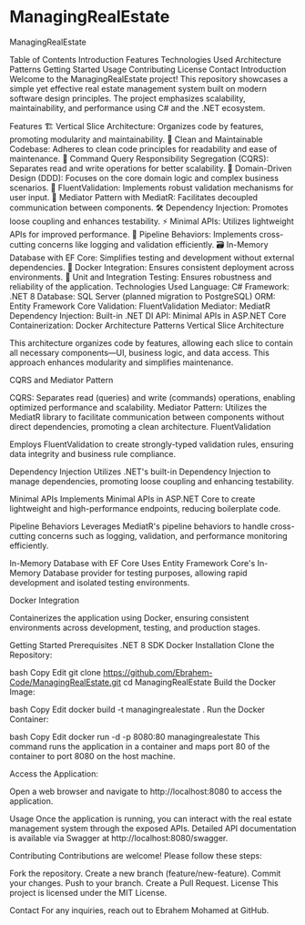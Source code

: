# ManagingRealEstate

ManagingRealEstate


Table of Contents
Introduction
Features
Technologies Used
Architecture Patterns
Getting Started
Usage
Contributing
License
Contact
Introduction
Welcome to the ManagingRealEstate project! This repository showcases a simple yet effective real estate management system built on modern software design principles. The project emphasizes scalability, maintainability, and performance using C# and the .NET ecosystem.

Features
🏗️ Vertical Slice Architecture: Organizes code by features, promoting modularity and maintainability.
🧹 Clean and Maintainable Codebase: Adheres to clean code principles for readability and ease of maintenance.
🔄 Command Query Responsibility Segregation (CQRS): Separates read and write operations for better scalability.
🧩 Domain-Driven Design (DDD): Focuses on the core domain logic and complex business scenarios.
📝 FluentValidation: Implements robust validation mechanisms for user input.
🧠 Mediator Pattern with MediatR: Facilitates decoupled communication between components.
🛠️ Dependency Injection: Promotes loose coupling and enhances testability.
⚡ Minimal APIs: Utilizes lightweight APIs for improved performance.
🚀 Pipeline Behaviors: Implements cross-cutting concerns like logging and validation efficiently.
🗃️ In-Memory Database with EF Core: Simplifies testing and development without external dependencies.
🐳 Docker Integration: Ensures consistent deployment across environments.
🧪 Unit and Integration Testing: Ensures robustness and reliability of the application.
Technologies Used
Language: C#
Framework: .NET 8
Database: SQL Server (planned migration to PostgreSQL)
ORM: Entity Framework Core
Validation: FluentValidation
Mediator: MediatR
Dependency Injection: Built-in .NET DI
API: Minimal APIs in ASP.NET Core
Containerization: Docker
Architecture Patterns
Vertical Slice Architecture


This architecture organizes code by features, allowing each slice to contain all necessary components—UI, business logic, and data access. This approach enhances modularity and simplifies maintenance.

CQRS and Mediator Pattern


CQRS: Separates read (queries) and write (commands) operations, enabling optimized performance and scalability.
Mediator Pattern: Utilizes the MediatR library to facilitate communication between components without direct dependencies, promoting a clean architecture.
FluentValidation


Employs FluentValidation to create strongly-typed validation rules, ensuring data integrity and business rule compliance.

Dependency Injection
Utilizes .NET's built-in Dependency Injection to manage dependencies, promoting loose coupling and enhancing testability.

Minimal APIs
Implements Minimal APIs in ASP.NET Core to create lightweight and high-performance endpoints, reducing boilerplate code.

Pipeline Behaviors
Leverages MediatR's pipeline behaviors to handle cross-cutting concerns such as logging, validation, and performance monitoring efficiently.

In-Memory Database with EF Core
Uses Entity Framework Core's In-Memory Database provider for testing purposes, allowing rapid development and isolated testing environments.

Docker Integration


Containerizes the application using Docker, ensuring consistent environments across development, testing, and production stages.

Getting Started
Prerequisites
.NET 8 SDK
Docker
Installation
Clone the Repository:

bash
Copy
Edit
git clone https://github.com/Ebrahem-Code/ManagingRealEstate.git
cd ManagingRealEstate
Build the Docker Image:

bash
Copy
Edit
docker build -t managingrealestate .
Run the Docker Container:

bash
Copy
Edit
docker run -d -p 8080:80 managingrealestate
This command runs the application in a container and maps port 80 of the container to port 8080 on the host machine.

Access the Application:

Open a web browser and navigate to http://localhost:8080 to access the application.

Usage
Once the application is running, you can interact with the real estate management system through the exposed APIs. Detailed API documentation is available via Swagger at http://localhost:8080/swagger.

Contributing
Contributions are welcome! Please follow these steps:

Fork the repository.
Create a new branch (feature/new-feature).
Commit your changes.
Push to your branch.
Create a Pull Request.
License
This project is licensed under the MIT License.

Contact
For any inquiries, reach out to Ebrahem Mohamed at GitHub.

